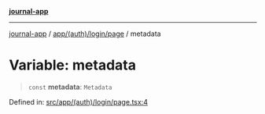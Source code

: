 [**journal-app**](../../../../../README.md)

***

[journal-app](../../../../../modules.md) / [app/(auth)/login/page](../README.md) / metadata

# Variable: metadata

> `const` **metadata**: `Metadata`

Defined in: [src/app/(auth)/login/page.tsx:4](https://github.com/FullStackExam/shamiri-journaling/blob/2429a79bf524ec1d1bc42e8c42aa2b20457e1d23/src/app/(auth)/login/page.tsx#L4)
